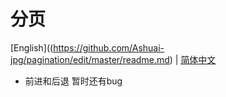 # 分页 
 [English]((https://github.com/Ashuai-jpg/pagination/edit/master/readme.md) | [简体中文](https://github.com/Ashuai-jpg/pagination/edit/master/readme-zh_CN.md)
- 前进和后退 暂时还有bug
